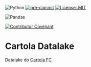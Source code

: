 ![Python](https://img.shields.io/badge/python-3.11-blue.svg)
[![pre-commit](https://img.shields.io/badge/pre--commit-enabled-brightgreen?logo=pre-commit&logoColor=white)](https://github.com/pre-commit/pre-commit)
[![License: MIT](https://img.shields.io/badge/License-MIT-yellow.svg)](https://opensource.org/licenses/MIT)

![Pandas](https://img.shields.io/badge/pandas-%23150458.svg?style=for-the-badge&logo=pandas&logoColor=white)

[![Contributor Covenant](https://img.shields.io/badge/Contributor%20Covenant-2.1-4baaaa.svg)](code_of_conduct.md)

# Cartola Datalake

Datalake do [Cartola FC](https://ge.globo.com/cartola/)
